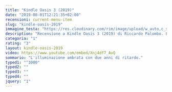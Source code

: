 ```yaml
---
title: "Kindle Oasis 3 (2019)"
date: "2019-08-01T12:21:35+02:00"
recensioni: current-menu-item
slug: "kindle-oasis-2019"
immagine_testa: "https://res.cloudinary.com/rim/image/upload/w_auto,c_scale,q_auto,f_auto/v1564588882/recensioni/kindle-oasis-3-2019.jpg"
description: "Recensione a Kindle Oasis 3 (2019) di Riccardo Palombo. L'ebook reader di Amazon è rinnovato con la luce ambrata."
categoria: "1"
rating: "3"
layout: kindle-oasis-2019
video: https://www.youtube.com/embed/Xnj4df7_AvQ
sommario: "L'illuminazione ambrata con due anni di ritardo."
typed1: "^3000"
typed2: ""
typed3: ""
typed4: ""
jquery: "1"
---
```

